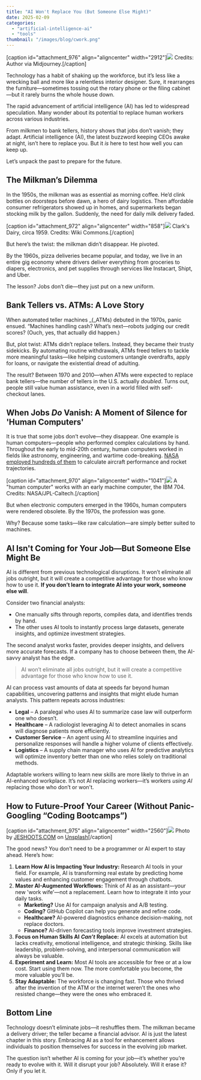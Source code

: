 ```yaml
---
title: "AI Won't Replace You (But Someone Else Might)"
date: 2025-02-09
categories: 
  - "artificial-intelligence-ai"
  - "tools"
thumbnail: "/images/blog/cwork.png"
---
```


\[caption id="attachment\_976" align="aligncenter" width="2912"\]![](/images/blog/cwork.png) Credits: Author via Midjourney.\[/caption\]

Technology has a habit of shaking up the workforce, but it’s less like a wrecking ball and more like a relentless interior designer. Sure, it rearranges the furniture—sometimes tossing out the rotary phone or the filing cabinet—but it rarely burns the whole house down.

The rapid advancement of artificial intelligence (AI) has led to widespread speculation. Many wonder about its potential to replace human workers across various industries.

From milkmen to bank tellers, history shows that jobs don’t vanish; they adapt. Artificial intelligence (AI), the latest buzzword keeping CEOs awake at night, isn’t here to replace you. But it _is_ here to test how well you can keep up.

Let’s unpack the past to prepare for the future.

## **The Milkman’s Dilemma**

In the 1950s, the milkman was as essential as morning coffee. He’d clink bottles on doorsteps before dawn, a hero of dairy logistics. Then affordable consumer refrigerators showed up in homes, and supermarkets began stocking milk by the gallon. Suddenly, the need for daily milk delivery faded.

\[caption id="attachment\_972" align="aligncenter" width="858"\]![](/images/blog/Clarks_Dairy_milk_delivery_in_Ottawa_-_Aug._1959_29540765584.jpg) Clark's Dairy, circa 1959. Credits: Wiki Commons.\[/caption\]

But here’s the twist: the milkman didn’t disappear. He pivoted.

By the 1960s, pizza deliveries became popular, and today, we live in an entire gig economy where drivers deliver everything from groceries to diapers, electronics, and pet supplies through services like Instacart, Shipt, and Uber.

The lesson? Jobs don’t die—they just put on a new uniform.

## **Bank Tellers vs. ATMs: A Love Story**

When automated teller machines _(_ATMs) debuted in the 1970s, panic ensued. “Machines handling cash? What’s next—robots judging our credit scores? (Ouch, yes, that actually did happen.)

But, plot twist: ATMs didn’t replace tellers. Instead, they became their trusty sidekicks. By automating routine withdrawals, ATMs freed tellers to tackle more meaningful tasks—like helping customers untangle overdrafts, apply for loans, or navigate the existential dread of adulting.

The result? Between 1970 and 2010—when ATMs were expected to replace bank tellers—the number of tellers in the U.S. actually _doubled_. Turns out, people still value human assistance, even in a world filled with self-checkout lanes.

## **When Jobs** _**Do**_ **Vanish: A Moment of Silence for 'Human Computers'**

It is true that some jobs don’t evolve—they disappear. One example is human computers—people who performed complex calculations by hand. Throughout the early to mid-20th century, human computers worked in fields like astronomy, engineering, and wartime code-breaking. [NASA employed hundreds of them](https://www.nasa.gov/centers-and-facilities/jpl/when-computers-were-human/) to calculate aircraft performance and rocket trajectories.

\[caption id="attachment\_970" align="aligncenter" width="1041"\]![](/images/blog/human_computersmain-1041.webp) A "human computer" works with an early machine computer, the IBM 704. Credits: NASA/JPL-Caltech.\[/caption\]

But when electronic computers emerged in the 1960s, human computers were rendered obsolete. By the 1970s, the profession was gone.

Why? Because some tasks—like raw calculation—are simply better suited to machines.

## **AI Isn't Coming for Your Job—But Someone Else Might Be**

AI is different from previous technological disruptions. It won’t eliminate all jobs outright, but it will create a competitive advantage for those who know how to use it. **If you don’t learn to integrate AI into your work, someone else will**.

Consider two financial analysts:

- One manually sifts through reports, compiles data, and identifies trends by hand.
- The other uses AI tools to instantly process large datasets, generate insights, and optimize investment strategies.

The second analyst works faster, provides deeper insights, and delivers more accurate forecasts. If a company has to choose between them, the AI-savvy analyst has the edge.

> AI won’t eliminate all jobs outright, but it will create a competitive advantage for those who know how to use it.

AI can process vast amounts of data at speeds far beyond human capabilities, uncovering patterns and insights that might elude human analysts. This pattern repeats across industries:

- **Legal** – A paralegal who uses AI to summarize case law will outperform one who doesn’t.
- **Healthcare** – A radiologist leveraging AI to detect anomalies in scans will diagnose patients more efficiently.
- **Customer Service** – An agent using AI to streamline inquiries and personalize responses will handle a higher volume of clients effectively.
- **Logistics** – A supply chain manager who uses AI for predictive analytics will optimize inventory better than one who relies solely on traditional methods.

Adaptable workers willing to learn new skills are more likely to thrive in an AI-enhanced workplace. It’s not AI replacing workers—it’s workers _using AI_ replacing those who don’t or won't.

## **How to Future-Proof Your Career (Without Panic-Googling “Coding Bootcamps”)**

\[caption id="attachment\_975" align="aligncenter" width="2560"\]![](/images/blog/jeshoots-com-2vD8lIhdnw-unsplash-scaled.jpg) Photo by [JESHOOTS.COM](https://unsplash.com/@jeshoots?utm_content=creditCopyText&utm_medium=referral&utm_source=unsplash) on [Unsplash](https://unsplash.com/photos/woman-biting-pencil-while-sitting-on-chair-in-front-of-computer-during-daytime--2vD8lIhdnw?utm_content=creditCopyText&utm_medium=referral&utm_source=unsplash)\[/caption\]

The good news? You don’t need to be a programmer or AI expert to stay ahead. Here’s how:

1. **Learn How AI is Impacting Your Industry:** Research AI tools in your field. For example, AI is transforming real estate by predicting home values and enhancing customer engagement through chatbots.
2. **Master AI-Augmented Workflows:** Think of AI as an assistant—your new 'work wife'—not a replacement. Learn how to integrate it into your daily tasks.
    - **Marketing?** Use AI for campaign analysis and A/B testing.
    - **Coding?** GitHub Copilot can help you generate and refine code.
    - **Healthcare?** AI-powered diagnostics enhance decision-making, not replace doctors.
    - **Finance?** AI-driven forecasting tools improve investment strategies.
3. **Focus on Human Skills AI** _**Can’t**_ **Replace:** AI excels at automation but lacks creativity, emotional intelligence, and strategic thinking. Skills like leadership, problem-solving, and interpersonal communication will always be valuable.
4. **Experiment and Learn:** Most AI tools are accessible for free or at a low cost. Start using them now. The more comfortable you become, the more valuable you’ll be.
5. **Stay Adaptable:** The workforce is changing fast. Those who thrived after the invention of the ATM or the internet weren’t the ones who resisted change—they were the ones who embraced it.

## **Bottom Line**

Technology doesn’t eliminate jobs—it reshuffles them. The milkman became a delivery driver; the teller became a financial advisor. AI is just the latest chapter in this story. Embracing AI as a tool for enhancement allows individuals to position themselves for success in the evolving job market.

The question isn’t whether AI is coming for your job—it’s whether you’re ready to evolve with it. Will it disrupt your job? Absolutely. Will it erase it? Only if you let it.
